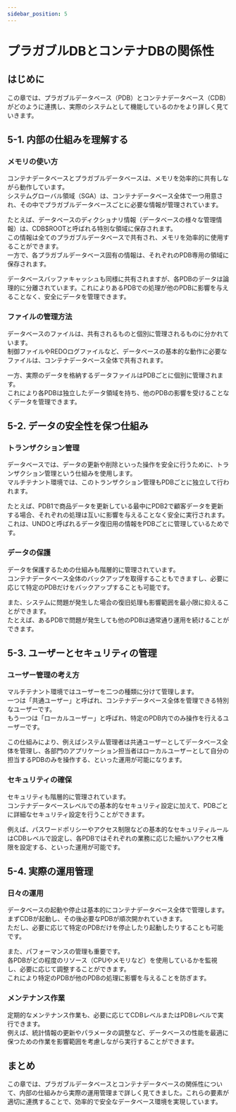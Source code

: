```yaml
---
sidebar_position: 5
---
```





# プラガブルDBとコンテナDBの関係性

## はじめに

この章では、プラガブルデータベース（PDB）とコンテナデータベース（CDB）がどのように連携し、実際のシステムとして機能しているのかをより詳しく見ていきます。

## 5-1. 内部の仕組みを理解する

### メモリの使い方

コンテナデータベースとプラガブルデータベースは、メモリを効率的に共有しながら動作しています。  
システムグローバル領域（SGA）は、コンテナデータベース全体で一つ用意され、その中でプラガブルデータベースごとに必要な情報が管理されています。

たとえば、データベースのディクショナリ情報（データベースの様々な管理情報）は、CDB$ROOTと呼ばれる特別な領域に保存されます。  
この情報は全てのプラガブルデータベースで共有され、メモリを効率的に使用することができます。  
一方で、各プラガブルデータベース固有の情報は、それぞれのPDB専用の領域に保存されます。

データベースバッファキャッシュも同様に共有されますが、各PDBのデータは論理的に分離されています。これによりあるPDBでの処理が他のPDBに影響を与えることなく、安全にデータを管理できます。

### ファイルの管理方法

データベースのファイルは、共有されるものと個別に管理されるものに分かれています。  
制御ファイルやREDOログファイルなど、データベースの基本的な動作に必要なファイルは、コンテナデータベース全体で共有されます。

一方、実際のデータを格納するデータファイルはPDBごとに個別に管理されます。  
これにより各PDBは独立したデータ領域を持ち、他のPDBの影響を受けることなくデータを管理できます。

## 5-2. データの安全性を保つ仕組み

### トランザクション管理

データベースでは、データの更新や削除といった操作を安全に行うために、トランザクション管理という仕組みを使用します。  
マルチテナント環境では、このトランザクション管理もPDBごとに独立して行われます。

たとえば、PDB1で商品データを更新している最中にPDB2で顧客データを更新する場合、それぞれの処理は互いに影響を与えることなく安全に実行されます。  
これは、UNDOと呼ばれるデータ復旧用の情報をPDBごとに管理しているためです。

### データの保護

データを保護するための仕組みも階層的に管理されています。  
コンテナデータベース全体のバックアップを取得することもできますし、必要に応じて特定のPDBだけをバックアップすることも可能です。

また、システムに問題が発生した場合の復旧処理も影響範囲を最小限に抑えることができます。  
たとえば、あるPDBで問題が発生しても他のPDBは通常通り運用を続けることができます。

## 5-3. ユーザーとセキュリティの管理

### ユーザー管理の考え方

マルチテナント環境ではユーザーを二つの種類に分けて管理します。  
一つは「共通ユーザー」と呼ばれ、コンテナデータベース全体を管理できる特別なユーザーです。  
もう一つは「ローカルユーザー」と呼ばれ、特定のPDB内でのみ操作を行えるユーザーです。

この仕組みにより、例えばシステム管理者は共通ユーザーとしてデータベース全体を管理し、各部門のアプリケーション担当者はローカルユーザーとして自分の担当するPDBのみを操作する、といった運用が可能になります。

### セキュリティの確保

セキュリティも階層的に管理されています。  
コンテナデータベースレベルでの基本的なセキュリティ設定に加えて、PDBごとに詳細なセキュリティ設定を行うことができます。

例えば、パスワードポリシーやアクセス制限などの基本的なセキュリティルールはCDBレベルで設定し、各PDBではそれぞれの業務に応じた細かいアクセス権限を設定する、といった運用が可能です。

## 5-4. 実際の運用管理

### 日々の運用

データベースの起動や停止は基本的にコンテナデータベース全体で管理します。  
まずCDBが起動し、その後必要なPDBが順次開かれていきます。  
ただし、必要に応じて特定のPDBだけを停止したり起動したりすることも可能です。

また、パフォーマンスの管理も重要です。  
各PDBがどの程度のリソース（CPUやメモリなど）を使用しているかを監視し、必要に応じて調整することができます。  
これにより特定のPDBが他のPDBの処理に影響を与えることを防ぎます。

### メンテナンス作業

定期的なメンテナンス作業も、必要に応じてCDBレベルまたはPDBレベルで実行できます。  
例えば、統計情報の更新やパラメータの調整など、データベースの性能を最適に保つための作業を影響範囲を考慮しながら実行することができます。

## まとめ

この章では、プラガブルデータベースとコンテナデータベースの関係性について、内部の仕組みから実際の運用管理まで詳しく見てきました。これらの要素が適切に連携することで、効率的で安全なデータベース環境を実現しています。

